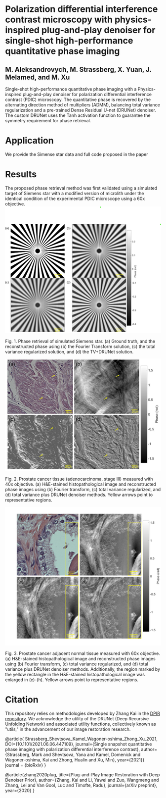 # Polarization differential interference contrast microscopy with physics-inspired plug-and-play denoiser for single-shot high-performance quantitative phase imaging
## M. Aleksandrovych, M. Strassberg, X. Yuan, J. Melamed, and M. Xu

Single-shot high-performance quantitative phase imaging with a Physics-inspired plug-and-play denoiser for polarization differential interference contrast (PDIC) microscopy. The quantitative phase is recovered by the alternating direction method of multipliers (ADMM), balancing total variance regularization and a pre-trained Dense Residual U-net (DRUNet) denoiser. The custom DRUNet uses the Tanh activation function to guarantee the symmetry requirement for phase retrieval.

# Application
We provide the Simense star data and full code proposed in the paper
# Results
The proposed phase retrieval method was first validated using a simulated target of Siemens star with a modified version of microlith  under the identical condition of the experimental PDIC microscope using a 60x objective. 
![Alt text](results/simens_all.png "Fig. 1. Phase retrieval of simulated Siemens star. (a) Ground truth, and the reconstructed phase using (b) the Fourier Transform solution, (c) the total variance regularized solution, and (d) the TV+DRUNet solution.")

Fig. 1. Phase retrieval of simulated Siemens star. (a) Ground truth, and the reconstructed phase using (b) the Fourier Transform solution, (c) the total variance regularized solution, and (d) the TV+DRUNet solution.

![Alt text](results/40x-cancer-tissue.jpg "Fig. 2. Prostate cancer tissue (adenocarcinoma, stage III) measured with 40x objective. (a) H&E-stained histopathological image and reconstructed phase images using (b) Fourier transform, (c) total variance regularized, and (d) total variance plus DRUNet denoiser methods. Yellow arrows point to representative regions.")

Fig. 2. Prostate cancer tissue (adenocarcinoma, stage III) measured with 40x objective. (a) H&E-stained histopathological image and reconstructed phase images using (b) Fourier transform, (c) total variance regularized, and (d) total variance plus DRUNet denoiser methods. Yellow arrows point to representative regions.


![Alt text](results/60x-cancer-tissue.png "Fig. 3. Prostate cancer adjacent normal tissue measured with 60x objective. (a) H&E-stained histopathological image and reconstructed phase images using (b) Fourier transform, (c) total variance regularized, and (d) total variance plus DRUNet denoiser methods. Additionally, the region marked by the yellow rectangle in the H&E-stained histopathological image was enlarged in (e)-(h). Yellow arrows point to representative regions.")

Fig. 3. Prostate cancer adjacent normal tissue measured with 60x objective. (a) H&E-stained histopathological image and reconstructed phase images using (b) Fourier transform, (c) total variance regularized, and (d) total variance plus DRUNet denoiser methods. Additionally, the region marked by the yellow rectangle in the H&E-stained histopathological image was enlarged in (e)-(h). Yellow arrows point to representative regions.

# Citation

This repository relies on methodologies developed by Zhang Kai in the [DPIR repository](https://github.com/cszn/DPIR). We acknowledge the utility of the DRUNet (Deep Recursive Unfolding Network) and associated utility functions, collectively known as "utils," in the advancement of our image restoration research.

@article{
	Strassberg_Shevtsova_Kamel_Wagoner-oshima_Zhong_Xu_2021, 
 	DOI={10.1101/2021.06.06.447109}, 
  	journal={Single snapshot quantitative phase imaging with polarization differential interference contrast}, 
   	author={Strassberg, Mark and Shevtsova, Yana and Kamel, Domenick and Wagoner-oshima, Kai and Zhong, Hualin and Xu, Min}, 
    	year={2021}} 	
     	journal = {bioRxiv}
}

@article{zhang2020plug,
title={Plug-and-Play Image Restoration with Deep Denoiser Prior},
author={Zhang, Kai and Li, Yawei and Zuo, Wangmeng and Zhang, Lei and Van Gool, Luc and Timofte, Radu},
journal={arXiv preprint},
year={2020}
}
